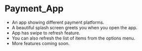 # Payment_App
* An app showing different payment platforms.
* A beautiful splash screen greets you when you open the app.
* App has swipe to refresh feature.
* You can also refresh the list of items from the options menu.
* More features coming soon.

